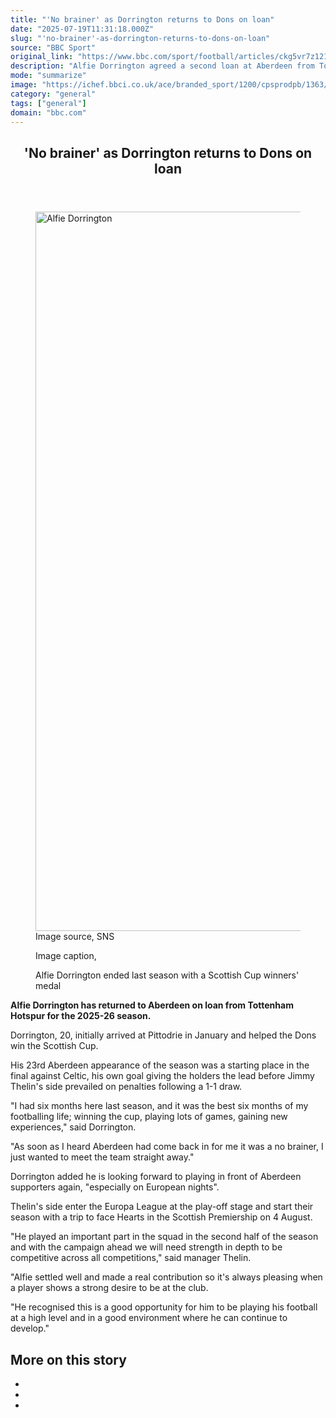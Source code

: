 ```yaml
---
title: "'No brainer' as Dorrington returns to Dons on loan"
date: "2025-07-19T11:31:18.000Z"
slug: "'no-brainer'-as-dorrington-returns-to-dons-on-loan"
source: "BBC Sport"
original_link: "https://www.bbc.com/sport/football/articles/ckg5vr7z121o"
description: "Alfie Dorrington agreed a second loan at Aberdeen from Tottenham Hotspur for the 2025-26 season."
mode: "summarize"
image: "https://ichef.bbci.co.uk/ace/branded_sport/1200/cpsprodpb/1363/live/24b395f0-6491-11f0-b9df-cd80f5d65883.jpg"
category: "general"
tags: ["general"]
domain: "bbc.com"
---
```

<div id="readability-page-1" class="page"><div><main id="main-content" data-testid="main-content"><article id="urn-bbc-ares--article-ckg5vr7z121o"><header data-component="headline-block"><h2 id="main-heading" type="headline" tabindex="-1"><span role="text">'No brainer' as Dorrington returns to Dons on loan</span></h2></header><div data-component="image-block"><figure><p><span><picture><source srcset="https://ichef.bbci.co.uk/ace/standard/240/cpsprodpb/1363/live/24b395f0-6491-11f0-b9df-cd80f5d65883.jpg.webp 240w, https://ichef.bbci.co.uk/ace/standard/320/cpsprodpb/1363/live/24b395f0-6491-11f0-b9df-cd80f5d65883.jpg.webp 320w, https://ichef.bbci.co.uk/ace/standard/480/cpsprodpb/1363/live/24b395f0-6491-11f0-b9df-cd80f5d65883.jpg.webp 480w, https://ichef.bbci.co.uk/ace/standard/624/cpsprodpb/1363/live/24b395f0-6491-11f0-b9df-cd80f5d65883.jpg.webp 624w, https://ichef.bbci.co.uk/ace/standard/800/cpsprodpb/1363/live/24b395f0-6491-11f0-b9df-cd80f5d65883.jpg.webp 800w, https://ichef.bbci.co.uk/ace/standard/976/cpsprodpb/1363/live/24b395f0-6491-11f0-b9df-cd80f5d65883.jpg.webp 976w" type="image/webp"><img alt="Alfie Dorrington" src="https://ichef.bbci.co.uk/ace/standard/2048/cpsprodpb/1363/live/24b395f0-6491-11f0-b9df-cd80f5d65883.jpg" srcset="https://ichef.bbci.co.uk/ace/standard/240/cpsprodpb/1363/live/24b395f0-6491-11f0-b9df-cd80f5d65883.jpg 240w, https://ichef.bbci.co.uk/ace/standard/320/cpsprodpb/1363/live/24b395f0-6491-11f0-b9df-cd80f5d65883.jpg 320w, https://ichef.bbci.co.uk/ace/standard/480/cpsprodpb/1363/live/24b395f0-6491-11f0-b9df-cd80f5d65883.jpg 480w, https://ichef.bbci.co.uk/ace/standard/624/cpsprodpb/1363/live/24b395f0-6491-11f0-b9df-cd80f5d65883.jpg 624w, https://ichef.bbci.co.uk/ace/standard/800/cpsprodpb/1363/live/24b395f0-6491-11f0-b9df-cd80f5d65883.jpg 800w, https://ichef.bbci.co.uk/ace/standard/976/cpsprodpb/1363/live/24b395f0-6491-11f0-b9df-cd80f5d65883.jpg 976w" width="2048" height="1151.7199124726476"></picture></span><span role="text"><span>Image source, </span>SNS</span></p><figcaption><span>Image caption, </span><p>Alfie Dorrington ended last season with a Scottish Cup winners' medal</p></figcaption></figure></div><div data-component="text-block"><p><b>Alfie Dorrington has returned to Aberdeen on loan from Tottenham Hotspur for the 2025-26 season.</b></p><p>Dorrington, 20, initially arrived at Pittodrie in January and helped the Dons win the Scottish Cup.</p><p>His 23rd Aberdeen appearance of the season was a starting place in the final against Celtic, his own goal giving the holders the lead before Jimmy Thelin's side prevailed on penalties following a 1-1 draw.</p><p>"I had six months here last season, and it was the best six months of my footballing life; winning the cup, playing lots of games, gaining new experiences," said Dorrington.</p><p>"As soon as I heard Aberdeen had come back in for me it was a no brainer, I just wanted to meet the team straight away."</p></div><div data-component="text-block"><p>Dorrington added he is looking forward to playing in front of Aberdeen supporters again, "especially on European nights".</p><p>Thelin's side enter the Europa League at the play-off stage and start their season with a trip to face Hearts in the Scottish Premiership on 4 August.</p><p>"He played an important part in the squad in the second half of the season and with the campaign ahead we will need strength in depth to be competitive across all competitions," said manager Thelin.</p><p>"Alfie settled well and made a real contribution so it's always pleasing when a player shows a strong desire to be at the club.</p><p>"He recognised this is a good opportunity for him to be playing his football at a high level and in a good environment where he can continue to develop."</p></div><section data-component="links-block"><p><h2 type="normal">More on this story</h2></p><ul role="list"><li></li><li></li><li></li></ul></section></article></main></div></div>